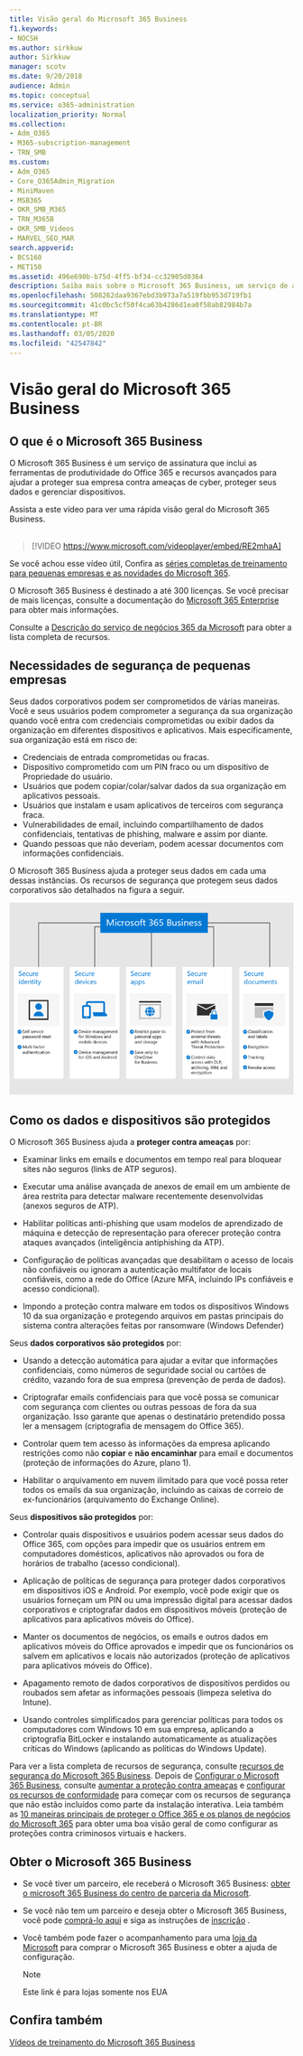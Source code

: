 ```yaml
---
title: Visão geral do Microsoft 365 Business
f1.keywords:
- NOCSH
ms.author: sirkkuw
author: Sirkkuw
manager: scotv
ms.date: 9/20/2018
audience: Admin
ms.topic: conceptual
ms.service: o365-administration
localization_priority: Normal
ms.collection:
- Adm_O365
- M365-subscription-management
- TRN_SMB
ms.custom:
- Adm_O365
- Core_O365Admin_Migration
- MiniMaven
- MSB365
- OKR_SMB_M365
- TRN_M365B
- OKR_SMB_Videos
- MARVEL_SEO_MAR
search.appverid:
- BCS160
- MET150
ms.assetid: 496e690b-b75d-4ff5-bf34-cc32905d0364
description: Saiba mais sobre o Microsoft 365 Business, um serviço de assinatura que inclui o Office 365 mais proteção avançada para sua empresa contra ameaças de Cyber.
ms.openlocfilehash: 508262daa9367ebd3b973a7a519fbb953d719fb1
ms.sourcegitcommit: 41c0bc5cf50f4ca63b4286d1ea0f58ab82984b7a
ms.translationtype: MT
ms.contentlocale: pt-BR
ms.lasthandoff: 03/05/2020
ms.locfileid: "42547842"
---
```

# <a name="overview-of-microsoft-365-business"></a>Visão geral do Microsoft 365 Business

## <a name="what-is-microsoft-365-business"></a>O que é o Microsoft 365 Business

O Microsoft 365 Business é um serviço de assinatura que inclui as ferramentas de produtividade do Office 365 e recursos avançados para ajudar a proteger sua empresa contra ameaças de cyber, proteger seus dados e gerenciar dispositivos.

Assista a este vídeo para ver uma rápida visão geral do Microsoft 365 Business.<br><br>

> [!VIDEO https://www.microsoft.com/videoplayer/embed/RE2mhaA] 
  
Se você achou esse vídeo útil, Confira as [ séries completas de treinamento para pequenas empresas e as novidades do Microsoft 365](https://support.office.com/article/6ab4bbcd-79cf-4000-a0bd-d42ce4d12816). 

O Microsoft 365 Business é destinado a até 300 licenças. Se você precisar de mais licenças, consulte a documentação do [Microsoft 365 Enterprise](https://go.microsoft.com/fwlink/p/?linkid=860986) para obter mais informações.

Consulte a [Descrição do serviço de negócios 365 da Microsoft](https://docs.microsoft.com/office365/servicedescriptions/microsoft-365-service-descriptions/microsoft-365-business-service-description) para obter a lista completa de recursos.
  
## <a name="small-business-security-needs"></a>Necessidades de segurança de pequenas empresas

Seus dados corporativos podem ser comprometidos de várias maneiras. Você e seus usuários podem comprometer a segurança da sua organização quando você entra com credenciais comprometidas ou exibir dados da organização em diferentes dispositivos e aplicativos. Mais especificamente, sua organização está em risco de:

- Credenciais de entrada comprometidas ou fracas.
- Dispositivo comprometido com um PIN fraco ou um dispositivo de Propriedade do usuário.
- Usuários que podem copiar/colar/salvar dados da sua organização em aplicativos pessoais.
- Usuários que instalam e usam aplicativos de terceiros com segurança fraca.
- Vulnerabilidades de email, incluindo compartilhamento de dados confidenciais, tentativas de phishing, malware e assim por diante.
- Quando pessoas que não deveriam, podem acessar documentos com informações confidenciais.

O Microsoft 365 Business ajuda a proteger seus dados em cada uma dessas instâncias. Os recursos de segurança que protegem seus dados corporativos são detalhados na figura a seguir.

![Uma figura que mostra como o M365B protege sua empresa.](../media/m365businessvalueadd.png)

## <a name="how-your-data-and-devices-are-protected"></a>Como os dados e dispositivos são protegidos

O Microsoft 365 Business ajuda a **proteger contra ameaças** por:

- Examinar links em emails e documentos em tempo real para bloquear sites não seguros (links de ATP seguros).

- Executar uma análise avançada de anexos de email em um ambiente de área restrita para detectar malware recentemente desenvolvidas (anexos seguros de ATP). 

- Habilitar políticas anti-phishing que usam modelos de aprendizado de máquina e detecção de representação para oferecer proteção contra ataques avançados (inteligência antiphishing da ATP). 

- Configuração de políticas avançadas que desabilitam o acesso de locais não confiáveis ou ignoram a autenticação multifator de locais confiáveis, como a rede do Office (Azure MFA, incluindo IPs confiáveis e acesso condicional). 

- Impondo a proteção contra malware em todos os dispositivos Windows 10 da sua organização e protegendo arquivos em pastas principais do sistema contra alterações feitas por ransomware (Windows Defender)

Seus **dados corporativos são protegidos** por:

- Usando a detecção automática para ajudar a evitar que informações confidenciais, como números de seguridade social ou cartões de crédito, vazando fora de sua empresa (prevenção de perda de dados). 

- Criptografar emails confidenciais para que você possa se comunicar com segurança com clientes ou outras pessoas de fora da sua organização. Isso garante que apenas o destinatário pretendido possa ler a mensagem (criptografia de mensagem do Office 365).

- Controlar quem tem acesso às informações da empresa aplicando restrições como não **copiar** e **não encaminhar** para email e documentos (proteção de informações do Azure, plano 1).

- Habilitar o arquivamento em nuvem ilimitado para que você possa reter todos os emails da sua organização, incluindo as caixas de correio de ex-funcionários (arquivamento do Exchange Online).

Seus **dispositivos são protegidos** por:

- Controlar quais dispositivos e usuários podem acessar seus dados do Office 365, com opções para impedir que os usuários entrem em computadores domésticos, aplicativos não aprovados ou fora de horários de trabalho (acesso condicional).

- Aplicação de políticas de segurança para proteger dados corporativos em dispositivos iOS e Android. Por exemplo, você pode exigir que os usuários forneçam um PIN ou uma impressão digital para acessar dados corporativos e criptografar dados em dispositivos móveis (proteção de aplicativos para aplicativos móveis do Office).

- Manter os documentos de negócios, os emails e outros dados em aplicativos móveis do Office aprovados e impedir que os funcionários os salvem em aplicativos e locais não autorizados (proteção de aplicativos para aplicativos móveis do Office).

- Apagamento remoto de dados corporativos de dispositivos perdidos ou roubados sem afetar as informações pessoais (limpeza seletiva do Intune).

- Usando controles simplificados para gerenciar políticas para todos os computadores com Windows 10 em sua empresa, aplicando a criptografia BitLocker e instalando automaticamente as atualizações críticas do Windows (aplicando as políticas do Windows Update).

Para ver a lista completa de recursos de segurança, consulte [recursos de segurança do Microsoft 365 Business](security-features.md). Depois de [Configurar o Microsoft 365 Business](set-up.md), consulte [aumentar a proteção contra ameaças](increase-threat-protection.md) e [configurar os recursos de conformidade](set-up-compliance.md) para começar com os recursos de segurança que não estão incluídos como parte da instalação interativa. Leia também as [10 maneiras principais de proteger o Office 365 e os planos de negócios do Microsoft 365](https://docs.microsoft.com/office365/admin/security-and-compliance/secure-your-business-data) para obter uma boa visão geral de como configurar as proteções contra criminosos virtuais e hackers.

## <a name="get-microsoft-365-business"></a>Obter o Microsoft 365 Business

- Se você tiver um parceiro, ele receberá o Microsoft 365 Business: [obter o microsoft 365 Business do centro de parceria da Microsoft](get-microsoft-365-business.md#get-microsoft-365-business-from-microsoft-partner-center).

- Se você não tem um parceiro e deseja obter o Microsoft 365 Business, você pode [comprá-lo aqui](https://www.microsoft.com/microsoft-365/business) e siga as instruções de [inscrição](sign-up.md) .

- Você também pode fazer o acompanhamento para uma [loja da Microsoft](https://www.microsoft.com/en-us/store/locations/find-a-store?icid=gm_fy18_hol_bopis_feature3&CustomerIntent=Consumer) para comprar o Microsoft 365 Business e obter a ajuda de configuração.

    > [!NOTE]
    > Este link é para lojas somente nos EUA

## <a name="see-also"></a>Confira também

[Vídeos de treinamento do Microsoft 365 Business ](https://support.office.com/article/6ab4bbcd-79cf-4000-a0bd-d42ce4d12816)
